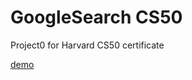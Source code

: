 # GoogleSearch CS50
Project0 for Harvard CS50 certificate

[demo](https://www.youtube.com/watch?v=5zOQjU0hJYk&t=2s)
